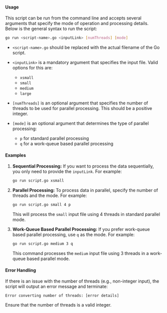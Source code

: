 #### Usage

This script can be run from the command line and accepts several arguments that specify the mode of operation and processing details. Below is the general syntax to run the script:

```bash
go run <script-name>.go <inputLink> [numThreads] [mode]
```

- `<script-name>.go` should be replaced with the actual filename of the Go script.
- `<inputLink>` is a mandatory argument that specifies the input file. Valid options for this are:
    - `xsmall`
    - `small`
    - `medium`
    - `large`

- `[numThreads]` is an optional argument that specifies the number of threads to be used for parallel processing. This should be a positive integer.

- `[mode]` is an optional argument that determines the type of parallel processing:
    - `p` for standard parallel processing
    - `q` for a work-queue based parallel processing

#### Examples

1. **Sequential Processing:**
   If you want to process the data sequentially, you only need to provide the `inputLink`. For example:

   ```bash
   go run script.go xsmall
   ```

2. **Parallel Processing:**
   To process data in parallel, specify the number of threads and the mode. For example:

   ```bash
   go run script.go small 4 p
   ```

   This will process the `small` input file using 4 threads in standard parallel mode.

3. **Work-Queue Based Parallel Processing:**
   If you prefer work-queue based parallel processing, use `q` as the mode. For example:

   ```bash
   go run script.go medium 3 q
   ```

   This command processes the `medium` input file using 3 threads in a work-queue based parallel mode.

#### Error Handling

If there is an issue with the number of threads (e.g., non-integer input), the script will output an error message and terminate:

```
Error converting number of threads: [error details]
```

Ensure that the number of threads is a valid integer.


